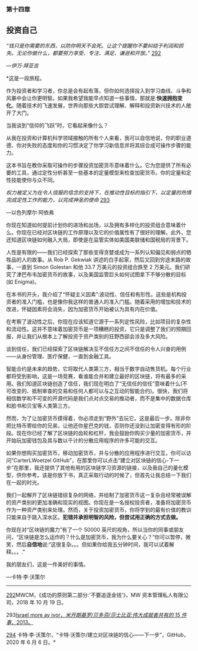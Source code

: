 

### **第十四章**

## **投资自己**

*“钱只是你需要的东西，以防你明天不会死。让这个提醒你不要纠结于利润和损失。无论你做什么，都要努力享受、专注、满足、谦逊和开放。”* [292](CarterLeeWoetzel_019_ebook-17.xhtml#footnote-293)

*—伊万·拜亚吉*

 *这是一段旅程。

作为投资者和学习者，你总是会有起有落，但你如何选择投入到学习曲线、斗争和风暴中会让你更明智。如果我希望我能早点知道一些事情，那就是:**快速拥抱变化**。随着技术的飞速发展，世界向那些大胆尝试理解、解释和投资新兴技术的人敞开了大门。

当我谈到“信仰的飞跃”时，它看起来像什么？

从我在投资和计算机科学领域接触的所有个人来看，我可以自信地说，你的职业道德、你对失败的态度和你的习惯决定了你学习新信息并将其综合成可操作步骤的能力。

这本书旨在教你采取可操作的步骤投资加密货币意味着什么。它为您提供了所有必要的工具，通过定性分析甚至一些基本的定量模型来检查加密货币。你的定量和定性技能使你与众不同。

*权力被定义为在令人信服的信念的支持下，在推动性目标的指引下，以定量的热情完成定性工作的能力，以完成神圣的使命* [293](CarterLeeWoetzel_019_ebook-17.xhtml#footnote-292)

—以色列摩尔·阿依弗

你现在知道如何提前计划你的进场和出场，以及拥有多样化的投资组合意味着什么。你现在已经对区块链的工作原理以及它的价值属性有了很好的理解。此外，您还知道区块链如何融入大局，即使是在监管实体如美国美联储和国税局的背景下。

人性是有限的——我们已经探索了那些变得贪婪或成为一系列认知偏见和弱点的牺牲品的人的故事。从 Rob P. Gekwiak 讲述的白手起家，然后又回到穷途末路的故事，一直到 Simon Golestan 和他 33.7 万美元的投资组合跌至 2 万美元。我们研究了津巴布韦加密货币的故事，以及美国监管巨头如何试图拿下不够分散的目标(如 Enigma)。

在本书的开头，我介绍了“怀疑主义因素”:波动性、信任和有形性。这些是机构投资者的准入门槛，也是像你我这样的普通人的准入门槛。随着采用的增加和技术的改进，怀疑因素将会消失，因为加密货币开始被认为具有内在价值。

在考察了波动性之后，你现在应该知道它源于一系列定性风险，比如项目的复杂性和流动性。这并不意味着加密货币是一项糟糕的投资，它只是调整了我们的预期回报，并让我们从根本上了解投资于资产类别的狂野西部会涉及多大风险。

谈到信任，我们已经探索了区块链解决互不信任方之间不信任的令人兴奋的用例——从身份管理、医疗保健，一直到金融工具。

智能合约是未来的趋势，它将取代人类第三方，相当于数字自动售货机。每个行业都将受到影响，这是一场竞赛，看谁能合并和建立最好的区块链，将有最多的采用。我们知道区块链创造了信任，我们现在明白了“无信任的信任”意味着什么(不可改变的、抵制审查的交易和任何人都可以与之互动的智能合约)。很快，我们将相信数学和不可变的开源代码是我们点对点交易的推动者，而不是集中的数据仓库和脸书和贝宝等人类第三方。

然而，为了让加密货币摸得着，你必须走到“野外”去玩它。这是最后一步。除非你把比特币寄给你的兄弟，让他还你星巴克的钱，否则你还没到让加密变得有形的阶段。现在你已经了解了区块链的齿轮和杠杆，我会鼓励你购买少量的加密货币，并开始玩加密钱包及其与数以千计的分散应用程序的许多可能的交互。

如果你想购买加密货币，移动加密货币，并与分散的应用程序进行交互，你可以访问“CarterLWoetzel GitHub”，在那里你可以点击“建立对区块链的信心-下一步”在那里，我还提供了其他有用的区块链学习资源的链接，以及我自己的量化模型，供你参考。该是你放下书，真正采取行动的时候了，但首先让我总结一下我们在一起的时光。

我们一起解开了区块链错综复杂的网络，并绘制了加密货币这一复杂且经常被误解的资产类别的更加准确和现实的视图。你现在是一名授权投资者，准备将加密货币作为一种资产类别来处理。然而，关于投资加密货币，你将学到的最有价值的教训只能来自于跳入深水区。**犯错并承担明智的风险，但尝试用正确的方式去做。**

你现在对“区块链的魔力”有了一个 50000 英尺的视角，所以当你的同事或朋友问，“区块链是怎么运作的？什么是加密货币，我为什么要关心？”你可以暂停，微笑，然后**自信地**说:“这很复杂。。。但如果你给我五分钟时间，我可以试着解释。。。."

我的朋友们，这是一件美好的事情。

—卡特·李·沃策尔

* * *

[292](CarterLeeWoetzel_019_ebook-17.xhtml#footnote-293-backlink)MWCM，《成功的原则第二部分:'不要追逐金钱'》，MW 资本管理私人有限公司，2018 年 10 月 19 日。

293[Israel more ay ivor，*米开朗基罗/贝多芬/莎士比亚:伟大成就者共有的 15 件事*，2013。](CarterLeeWoetzel_019_ebook-17.xhtml#footnote-292-backlink)

[294](CarterLeeWoetzel_019_ebook-17.xhtml#footnote-291-backlink) 卡特·李·沃策尔，“卡特·沃策尔/建立对区块链的信心——下一步”，GitHub，2020 年 6 月 6 日。*